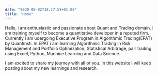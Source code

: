 ```yaml
---
date: "2020-05-02T18:27:58+01:00"
title: "Home"
---
```


Hello, i am enthusiastic and passionate about Quant and Trading domain. I am training myself to become a quantitative developer in a reputed firm. Currently i am udergoing Executive Program in Algorithmic Trading(EPAT) by Quantinsti. In EPAT i am learning Algorithmic Trading in Risk Management and Portfolio Optimization, Statistical Arbitrage, pair trading using Excel, Python, Machine Learning and Data Science.

I am excited to share my journey with all of you. In this website i will keep posting about my new learnings and research.